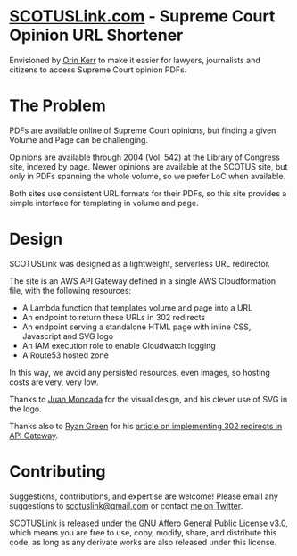 # [SCOTUSLink.com](https://scotuslink.com) - Supreme Court Opinion URL Shortener

Envisioned by [Orin Kerr](https://twitter.com/OrinKerr) to make it easier for lawyers, journalists and citizens to access Supreme Court opinion PDFs.

# The Problem

PDFs are available online of Supreme Court opinions, but finding a given Volume and Page can be challenging.

Opinions are available through 2004 (Vol. 542) at the Library of Congress site, indexed by page.
Newer opinions are available at the SCOTUS site, but only in PDFs spanning the whole volume, so we prefer LoC when available.

Both sites use consistent URL formats for their PDFs, so this site provides a simple interface for templating in volume and page.

# Design

SCOTUSLink was designed as a lightweight, serverless URL redirector.

The site is an AWS API Gateway defined in a single AWS Cloudformation file, with the following resources:

* A Lambda function that templates volume and page into a URL
* An endpoint to return these URLs in 302 redirects
* An endpoint serving a standalone HTML page with inline CSS, Javascript and SVG logo
* An IAM execution role to enable Cloudwatch logging
* A Route53 hosted zone

In this way, we avoid any persisted resources, even images, so hosting costs are very, very low.

Thanks to [Juan Moncada](https://github.com/juanmoncada) for the visual design, and his clever use of SVG in the logo.

Thanks also to [Ryan Green](https://github.com/rpgreen) for his [article on implementing 302 redirects in API Gateway](http://blog.ryangreen.ca/2016/01/04/how-to-http-redirects-with-api-gateway-and-lambda/).

# Contributing

Suggestions, contributions, and expertise are welcome!  Please email any suggestions to [scotuslink@gmail.com](mailto:scotuslink@gmail.com) or contact [me on Twitter](https://twitter.com/birds_____).

SCOTUSLink is released under the [GNU Affero General Public License v3.0](LICENSE.txt), which means you are free to use, copy, modify, share, and distribute this code, as long as any derivate works are also released under this license.

